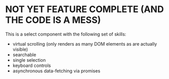 # NOT YET FEATURE COMPLETE (AND THE CODE IS A MESS)
This is a select component with the following set of skills:
- virtual scrolling (only renders as many DOM elements as are actually visible)
- searchable
- single selection
- keyboard controls
- asynchronous data-fetching via promises
